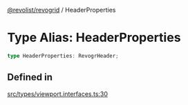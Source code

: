 [@revolist/revogrid](README.md) / HeaderProperties

# Type Alias: HeaderProperties

```ts
type HeaderProperties: RevogrHeader;
```

## Defined in

[src/types/viewport.interfaces.ts:30](https://github.com/revolist/revogrid/blob/32c6316d328fcc561520e19c2a4b987d1e8a85d2/src/types/viewport.interfaces.ts#L30)
